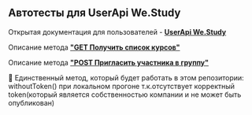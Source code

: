 
## Автотесты для UserApi We.Study
Открытая документация для пользователей - [**UserApi We.Study**](https://help.webinar.ru/ru/articles/3352168-api-%D1%81%D0%BF%D0%B8%D1%81%D0%BE%D0%BA-%D0%BC%D0%B5%D1%82%D0%BE%D0%B4%D0%BE%D0%B2-we-study)

Описание метода [**"GET Получить список курсов"**](https://help.webinar.ru/ru/articles/3340567-%D0%BF%D0%BE%D0%BB%D1%83%D1%87%D0%B8%D1%82%D1%8C-%D1%81%D0%BF%D0%B8%D1%81%D0%BE%D0%BA-%D0%BA%D1%83%D1%80%D1%81%D0%BE%D0%B2)

Описание метода [**"POST Пригласить участника в группу"**](https://help.webinar.ru/ru/articles/3342320-%D0%BF%D1%80%D0%B8%D0%B3%D0%BB%D0%B0%D1%81%D0%B8%D1%82%D1%8C-%D1%83%D1%87%D0%B0%D1%81%D1%82%D0%BD%D0%B8%D0%BA%D0%B0-%D0%B2-%D0%B3%D1%80%D1%83%D0%BF%D0%BF%D1%83)

:rotating_light:  Единственный метод, который будет работать в этом репозитории: withoutToken() при локальном прогоне т.к.отсутствует корректный token(который является собственностью компании и не может быть опубликован)